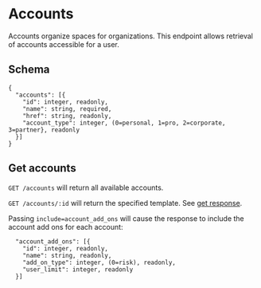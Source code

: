 Accounts
========

Accounts organize spaces for organizations.  This endpoint allows retrieval of accounts accessible for a user.

Schema  <a name='schema'></a>
------------
```
{
  "accounts": [{
    "id": integer, readonly,
    "name": string, required,
    "href": string, readonly,
    "account_type": integer, (0=personal, 1=pro, 2=corporate, 3=partner}, readonly
  }]
}
```


Get accounts
------------
`GET /accounts` will return all available accounts.

`GET /accounts/:id` will return the specified template. See [get response](responses.md#get).

<a name='addons'></a>Passing `include=account_add_ons` will cause the response to include the account add ons for each account:
```
  "account_add_ons": [{
    "id": integer, readonly,
    "name": string, readonly,
    "add_on_type": integer, (0=risk), readonly,
    "user_limit": integer, readonly
  }]
```
